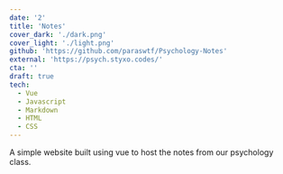 ```yaml
---
date: '2'
title: 'Notes'
cover_dark: './dark.png'
cover_light: './light.png'
github: 'https://github.com/paraswtf/Psychology-Notes'
external: 'https://psych.styxo.codes/'
cta: ''
draft: true
tech:
  - Vue
  - Javascript
  - Markdown
  - HTML
  - CSS
---
```


A simple website built using vue to host the notes from our psychology class.
